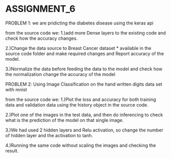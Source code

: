 # ASSIGNMENT_6

PROBLEM 1:
we are pridicting the diabetes disease using the keras api 

from the source code we:
1.)add more Dense layers to the existing code and check how the accuracy changes.

2.)Change the data source to Breast Cancer dataset * available in the source code folder and make required changes and Report accuracy of the model.

3.)Normalize the data before feeding the data to the model and check how the normalization change the accuracy of the model

PROBLEM 2:
Using Image Classification on the hand written digits data set with mnist

from the source code we:
1.)Plot the loss and accuracy for both training data and validation data using the history object in the source code.

2.)Plot one of the images in the test data, and then do inferencing to check what is the prediction of the model on that single image.

3.)We had used 2 hidden layers and Relu activation, so change the number of hidden layer and the activation to tanh.

4.)Running the same code without scaling the images and checking the result.
